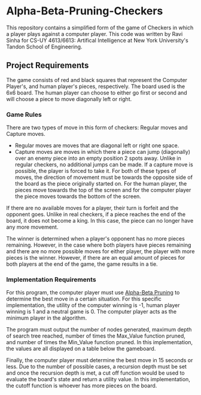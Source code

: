 # Alpha-Beta-Pruning-Checkers

This repository contains a simplified form of the game of Checkers in which a player plays against a computer player.
This code was written by Ravi Sinha for CS-UY 4613/6613: Artifical Intelligence at New York University's Tandon School of Engineering.

## Project Requirements
The game consists of red and black squares that represent the Computer Player's, and human player's pieces, respectively. The board used is the 6x6 board. The human player can choose to either go first or second and will choose a piece to move diagonally left or right. 

### Game Rules
There are two types of move in this form of checkers: Regular moves and Capture moves.
- Regular moves are moves that are diagonal left or right one space. 
- Capture moves are moves in which there a piece can jump (diagonally) over an enemy piece into an empty position 2 spots away. Unlike in regular checkers, no additional jumps can be made. If a capture move is possible, the player is forced to take it. 
For both of these types of moves, the direction of movement must be towards the opposite side of the board as the piece originally started on. For the human player, the pieces move towards the top of the screen and for the computer player the piece moves towards the bottom of the screen.

If there are no available moves for a player, their turn is forfeit and the opponent goes.
Unlike in real checkers, if a piece reaches the end of the board, it does not become a king. In this case, the piece can no longer have any more movement.

The winner is determined when a player's opponent has no more pieces remaining. However, in the case where both players have pieces remaining and there are no more possible moves for either player, the player with more pieces is the winner. However, if there are an equal amount of pieces for both players at the end of the game, the game results in a tie.

### Implementation Requirements
For this program, the computer player must use [Alpha-Beta Pruning](https://en.wikipedia.org/wiki/Alpha%E2%80%93beta_pruning) to determine the best move in a certain situation. For this specific implementation, the utility of the computer winning is -1, human player winning is 1 and a neutral game is 0. The computer player acts as the minimum player in the algorithm. 

The program must output the number of nodes generated, maximum depth of search tree reached, number of times the Max_Value function pruned, and number of times the Min_Value function pruned. In this implementation, the values are all displayed on a table below the gameboard. 

Finally, the computer player must determine the best move in 15 seconds or less. Due to the number of possible cases, a recursion depth must be set and once the recursion depth is met, a cut off function would be used to evaluate the board's state and return a utility value. In this implementation, the cutoff function is whoever has more pieces on the board.
